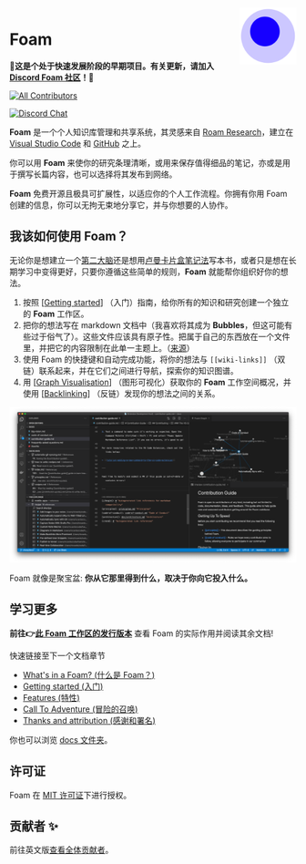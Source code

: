 <img src="packages/foam-vscode/icon/FOAM_ICON_256.png" width="100" align="right"/>

# Foam

👀**这是个处于快速发展阶段的早期项目。有关更新，请加入 [Discord Foam 社区](https://foambubble.github.io/join-discord/g)！💬**

<!-- ALL-CONTRIBUTORS-BADGE:START - Do not remove or modify this section -->
[![All Contributors](https://img.shields.io/badge/all_contributors-74-orange.svg?style=flat-square)](#contributors-)
<!-- ALL-CONTRIBUTORS-BADGE:END -->

[![Discord Chat](https://img.shields.io/discord/729975036148056075?color=748AD9&label=discord%20chat&style=flat-square)](https://foambubble.github.io/join-discord/g)

**Foam** 是一个个人知识库管理和共享系统，其灵感来自 [Roam Research](https://roamresearch.com/)，建立在 [Visual Studio Code](https://code.visualstudio.com/) 和 [GitHub](https://github.com/) 之上。

你可以用 **Foam** 来使你的研究条理清晰，或用来保存值得细品的笔记，亦或是用于撰写长篇内容，也可以选择将其发布到网络。

**Foam** 免费开源且极具可扩展性，以适应你的个人工作流程。你拥有你用 Foam 创建的信息，你可以无拘无束地分享它，并与你想要的人协作。

## 我该如何使用 Foam？

无论你是想建立一个[第二大脑](https://www.buildingasecondbrain.com/)还是想用[卢曼卡片盒笔记法](https://zettelkasten.de/posts/overview/)写本书，或者只是想在长期学习中变得更好，只要你遵循这些简单的规则，**Foam** 就能帮你组织好你的想法。

1. 按照 [[Getting started]] （入门）指南，给你所有的知识和研究创建一个独立的 **Foam** 工作区。
2. 把你的想法写在 markdown 文档中（我喜欢将其成为 **Bubbles**，但这可能有些过于俗气了）。这些文件应该具有原子性。把属于自己的东西放在一个文件里，并把它的内容限制在此单一主题上。（[来源](https://zettelkasten.de/posts/overview/#principles)）
3. 使用 Foam 的快捷键和自动完成功能，将你的想法与 `[[wiki-links]]` （双链）联系起来，并在它们之间进行导航，探索你的知识图谱。
4. 用 [[Graph Visualisation]] （图形可视化）获取你的 **Foam** 工作空间概况，并使用 [[Backlinking]] （反链）发现你的想法之间的关系。

![Foam kitchen sink，展示了一些关键功能](docs/assets/images/foam-features-dark-mode-demo.png)

Foam 就像是聚宝盆: **你从它那里得到什么，取决于你向它投入什么。**

## 学习更多

**前往👉[此 Foam 工作区的发行版本](https://foambubble.github.io/foam#whats-in-a-foam)** 查看 Foam 的实际作用并阅读其余文档!

快速链接至下一个文档章节

- [What's in a Foam? (什么是 Foam？)](https://foambubble.github.io/foam#whats-in-a-foam)
- [Getting started (入门)](https://foambubble.github.io/foam#getting-started)
- [Features (特性)](https://foambubble.github.io/foam#features)
- [Call To Adventure (冒险的召唤)](https://foambubble.github.io/foam#call-to-adventure)
- [Thanks and attribution (感谢和署名)](https://foambubble.github.io/foam#thanks-and-attribution)

你也可以浏览 [docs 文件夹](https://github.com/foambubble/foam/tree/master/docs)。

## 许可证

Foam 在 [MIT 许可证](LICENSE)下进行授权。

[//begin]: # "Autogenerated link references for markdown compatibility"
[wiki-links]: docs/wiki-links.md "Wiki Links"
[Getting started]: docs/index.md "Getting started"
[Graph Visualisation]: docs/features/graph-visualisation.md "Graph Visualisation"
[Backlinking]: docs/features/backlinking.md "Backlinking"
[//end]: # "Autogenerated link references"

## 贡献者 ✨

前往英文版[查看全体贡献者](readme.md#contributors-)。
